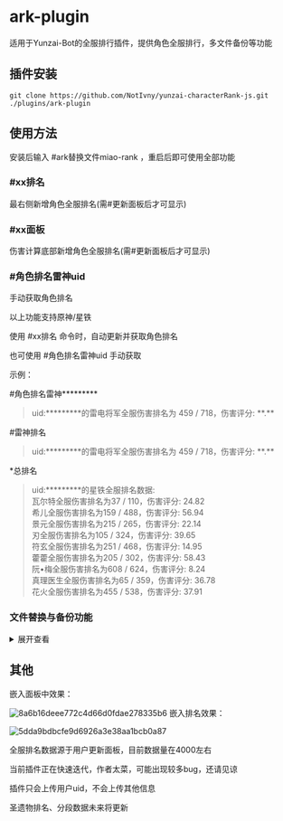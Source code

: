# ark-plugin

适用于Yunzai-Bot的全服排行插件，提供角色全服排行，多文件备份等功能

## 插件安装
```
git clone https://github.com/NotIvny/yunzai-characterRank-js.git ./plugins/ark-plugin
```
## 使用方法

安装后输入 #ark替换文件miao-rank ，重启后即可使用全部功能

### #xx排名 

最右侧新增角色全服排名(需#更新面板后才可显示)

### #xx面板 

伤害计算底部新增角色全服排名(需#更新面板后才可显示)

### #角色排名雷神uid 

手动获取角色排名

以上功能支持原神/星铁

使用 #xx排名 命令时，自动更新并获取角色排名

也可使用 #角色排名雷神uid 手动获取

示例：

#角色排名雷神\*\*\*\*\*\*\*\*\*

> uid:\*\*\*\*\*\*\*\*\*的雷电将军全服伤害排名为 459 / 718，伤害评分: \*\*.\*\*

#雷神排名

> uid:\*\*\*\*\*\*\*\*\*的雷电将军全服伤害排名为 459 / 718，伤害评分: \*\*.\*\*

*总排名

> uid:*********的星铁全服排名数据:<br>
瓦尔特全服伤害排名为37 / 110，伤害评分: 24.82<br>
希儿全服伤害排名为159 / 488，伤害评分: 56.94<br>
景元全服伤害排名为215 / 265，伤害评分: 22.14<br>
刃全服伤害排名为105 / 324，伤害评分: 39.65<br>
符玄全服伤害排名为251 / 468，伤害评分: 14.95<br>
藿藿全服伤害排名为205 / 302，伤害评分: 58.43<br>
阮•梅全服伤害排名为608 / 624，伤害评分: 8.24<br>
真理医生全服伤害排名为65 / 359，伤害评分: 36.78<br>
花火全服伤害排名为455 / 538，伤害评分: 37.91<br>

### 文件替换与备份功能
<details>

<summary>展开查看</summary>

### #ark创建备份

创建备份时，需提供ID和以下两个文件夹路径：

src path: 替换用的文件所在的文件夹。

dest path: 被替换的文件所在的文件夹，即需要备份的文件所在的文件夹。

以上路径均为基于云崽根目录的绝对路径

创建备份后，插件会自动获取src path下的所有文件名，并储存在backup.json中，以后仅这些文件会被替换，备份文件将储存于backup文件夹中(以下称 dest-backup-path )。

注意: 与常规备份插件不同，本插件额外提供了一个"替换文件"的功能(src path => dest path)，以安全地修改插件代码，关系图如下所示。

src path => dest path <=> dest-backup path

如无需使用替换文件功能，请将 src path 和 dest path 都指定为需要备份的文件所在的文件夹

### #ark删除备份

删除备份数据，src path 与 dest-backup path 都会被删除

### #ark替换文件

将 src path 中的文件复制到 dest path 中。

### #ark备份文件

使用 dest path 中的文件复制到 dest-backup path 中。

### #ark恢复文件

使用 dest-backup path 中的文件复制到 dest path 中。
</details>

## 其他

嵌入面板中效果：

![8a6b16deee772c4d66d0fdae278335b6](https://github.com/NotIvny/yunzai-characterRank-js/assets/125482125/68b37c47-4642-4e86-a9c0-fb55498646c7)
嵌入排名效果：

![5dda9bdbcfe9d6926a3e38aa1bcb0a87](https://github.com/NotIvny/yunzai-characterRank-js/assets/125482125/625de99f-8bf0-47b3-be2a-cc177650731b)


全服排名数据源于用户更新面板，目前数据量在4000左右

当前插件正在快速迭代，作者太菜，可能出现较多bug，还请见谅

插件只会上传用户uid，不会上传其他信息

圣遗物排名、分段数据未来将更新


